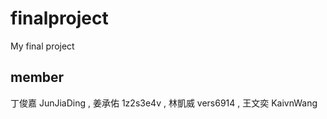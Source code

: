 # finalproject
My final project

## member 
 丁俊嘉 JunJiaDing ,
 姜承佑 1z2s3e4v ,
 林凱威 vers6914 ,
 王文奕 KaivnWang 
